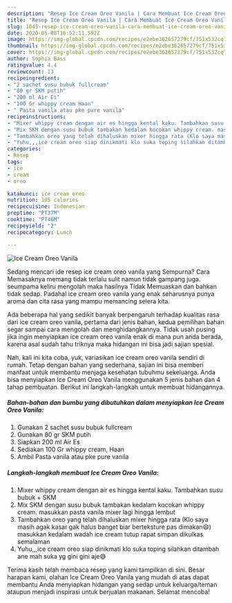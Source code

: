 ```yaml
---
description: "Resep Ice Cream Oreo Vanila | Cara Membuat Ice Cream Oreo Vanila Yang Enak Banget"
title: "Resep Ice Cream Oreo Vanila | Cara Membuat Ice Cream Oreo Vanila Yang Enak Banget"
slug: 1045-resep-ice-cream-oreo-vanila-cara-membuat-ice-cream-oreo-vanila-yang-enak-banget
date: 2020-05-08T16:52:11.592Z
image: https://img-global.cpcdn.com/recipes/e2ebe362657279cf/751x532cq70/ice-cream-oreo-vanila-foto-resep-utama.jpg
thumbnail: https://img-global.cpcdn.com/recipes/e2ebe362657279cf/751x532cq70/ice-cream-oreo-vanila-foto-resep-utama.jpg
cover: https://img-global.cpcdn.com/recipes/e2ebe362657279cf/751x532cq70/ice-cream-oreo-vanila-foto-resep-utama.jpg
author: Sophia Bass
ratingvalue: 4.4
reviewcount: 13
recipeingredient:
- "2 sachet susu bubuk fullcream"
- "80 gr SKM putih"
- "200 ml Air Es"
- "100 Gr whippy cream Haan"
- " Pasta vanila atau pke pure vanila"
recipeinstructions:
- "Mixer whippy cream dengan air es hingga kental kaku. Tambahkan susu bubuk + SKM"
- "Mix SKM dengan susu bubuk tambakan kedalam kocokan whippy cream. masukkan pasta vanila mixer lagi hingga lembut"
- "Tambahkan oreo yang telah dihaluskan mixer hingga rata (Klo saya masih agak kasar gak halus banget biar berteksture pas dimakan😄) masukkan kedalam wadah ice cream tutup rapat simpan dikulkas semalaman"
- "Yuhu,,,ice cream oreo siap dinikmati klo suka toping silahkan ditambah ane mah suka yg gini gini aje😅"
categories:
- Resep
tags:
- ice
- cream
- oreo

katakunci: ice cream oreo 
nutrition: 105 calories
recipecuisine: Indonesian
preptime: "PT37M"
cooktime: "PT46M"
recipeyield: "2"
recipecategory: Lunch

---
```



![Ice Cream Oreo Vanila](https://img-global.cpcdn.com/recipes/e2ebe362657279cf/751x532cq70/ice-cream-oreo-vanila-foto-resep-utama.jpg)

Sedang mencari ide resep ice cream oreo vanila yang Sempurna? Cara Memasaknya memang tidak terlalu sulit namun tidak gampang juga. seumpama keliru mengolah maka hasilnya Tidak Memuaskan dan bahkan tidak sedap. Padahal ice cream oreo vanila yang enak seharusnya punya aroma dan cita rasa yang mampu memancing selera kita.



Ada beberapa hal yang sedikit banyak berpengaruh terhadap kualitas rasa dari ice cream oreo vanila, pertama dari jenis bahan, kedua pemilihan bahan segar sampai cara mengolah dan menghidangkannya. Tidak usah pusing jika ingin menyiapkan ice cream oreo vanila enak di mana pun anda berada, karena asal sudah tahu triknya maka hidangan ini bisa jadi sajian spesial.


Nah, kali ini kita coba, yuk, variasikan ice cream oreo vanila sendiri di rumah. Tetap dengan bahan yang sederhana, sajian ini bisa memberi manfaat untuk membantu menjaga kesehatan tubuhmu sekeluarga. Anda bisa menyiapkan Ice Cream Oreo Vanila menggunakan 5 jenis bahan dan 4 tahap pembuatan. Berikut ini langkah-langkah untuk membuat hidangannya.

<!--inarticleads1-->

##### Bahan-bahan dan bumbu yang dibutuhkan dalam menyiapkan Ice Cream Oreo Vanila:

1. Gunakan 2 sachet susu bubuk fullcream
1. Gunakan 80 gr SKM putih
1. Siapkan 200 ml Air Es
1. Sediakan 100 Gr whippy cream, Haan
1. Ambil  Pasta vanila atau pke pure vanila




<!--inarticleads2-->

##### Langkah-langkah membuat Ice Cream Oreo Vanila:

1. Mixer whippy cream dengan air es hingga kental kaku. Tambahkan susu bubuk + SKM
1. Mix SKM dengan susu bubuk tambakan kedalam kocokan whippy cream. masukkan pasta vanila mixer lagi hingga lembut
1. Tambahkan oreo yang telah dihaluskan mixer hingga rata (Klo saya masih agak kasar gak halus banget biar berteksture pas dimakan😄) masukkan kedalam wadah ice cream tutup rapat simpan dikulkas semalaman
1. Yuhu,,,ice cream oreo siap dinikmati klo suka toping silahkan ditambah ane mah suka yg gini gini aje😅




Terima kasih telah membaca resep yang kami tampilkan di sini. Besar harapan kami, olahan Ice Cream Oreo Vanila yang mudah di atas dapat membantu Anda menyiapkan hidangan yang sedap untuk keluarga/teman ataupun menjadi inspirasi untuk berjualan makanan. Selamat mencoba!

